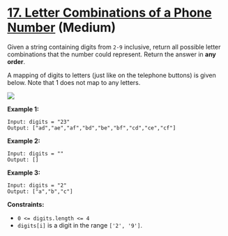 # [17. Letter Combinations of a Phone Number][link] (Medium)

[link]: https://leetcode.com/problems/letter-combinations-of-a-phone-number/

Given a string containing digits from `2-9` inclusive, return all possible letter combinations that
the number could represent. Return the answer in **any order**.

A mapping of digits to letters (just like on the telephone buttons) is given below. Note that 1 does
not map to any letters.

![](https://assets.leetcode.com/uploads/2022/03/15/1200px-telephone-keypad2svg.png)

**Example 1:**

```
Input: digits = "23"
Output: ["ad","ae","af","bd","be","bf","cd","ce","cf"]
```

**Example 2:**

```
Input: digits = ""
Output: []
```

**Example 3:**

```
Input: digits = "2"
Output: ["a","b","c"]
```

**Constraints:**

- `0 <= digits.length <= 4`
- `digits[i]` is a digit in the range `['2', '9']`.
